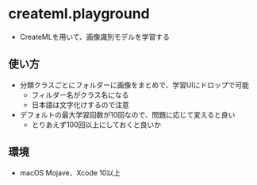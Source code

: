 # createml.playground

- CreateMLを用いて、画像識別モデルを学習する


## 使い方

- 分類クラスごとにフォルダーに画像をまとめで、学習UIにドロップで可能
	- フィルダー名がクラス名になる
	- 日本語は文字化けするので注意
- デフォルトの最大学習回数が10回なので、問題に応じて変えると良い
	- とりあえず100回以上にしておくと良いか

## 環境

- macOS Mojave、Xcode 10以上